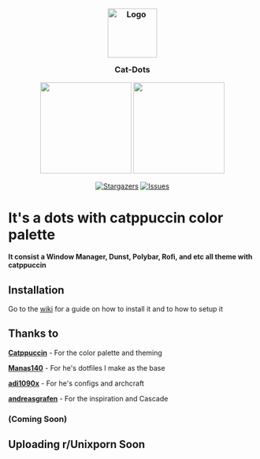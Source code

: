 <h3 align="center">
	<img src="https://raw.githubusercontent.com/catppuccin/catppuccin/dev/assets/logos/exports/1544x1544_circle.png" width="100" alt="Logo"/><br/>
	<img src="https://raw.githubusercontent.com/catppuccin/catppuccin/dev/assets/misc/transparent.png" height="30" width="0px"/>
	Cat-Dots
	<img src="https://raw.githubusercontent.com/catppuccin/catppuccin/dev/assets/misc/transparent.png" height="30" width="0px"/>
</h3>

<p align="center">
  <img src="https://raw.githubusercontent.com/catppuccin/catppuccin/dev/assets/palette/morning.png" width="185" />
  <img src="https://raw.githubusercontent.com/catppuccin/catppuccin/dev/assets/palette/night.png" width="185" />
</p>

<p align="center">
	<a href="https://github.com/deathemonic/cat-dots/stargazers">
		<img alt="Stargazers" src="https://img.shields.io/github/stars/deathemonic/cat-dots?style=for-the-badge&logo=starship&color=C9CBFF&logoColor=D9E0EE&labelColor=302D41"></a>
	<a href="https://github.com/deathemonic/cat-dots/issues">
		<img alt="Issues" src="https://img.shields.io/github/issues/deathemonic/cat-dots?style=for-the-badge&logo=gitbook&color=B5E8E0&logoColor=D9E0EE&labelColor=302D41"></a>
</p>

# It's a dots with catppuccin color palette
**It consist a Window Manager, Dunst, Polybar, Rofi, and etc all theme with catppuccin**

## Installation
Go to the [wiki](https://github.com/deathemonic/cat-dots/wiki) for a guide on how to install it and to how to setup it

## Thanks to
[**Catppuccin**](https://github.com/Catppuccin) - For the color palette and theming

[**Manas140**](https://github.com/Manas140) - For he's dotfiles I make as the base

[**adi1090x**](https://github.com/adi1090x) - For he's configs and archcraft

[**andreasgrafen**](https://www.reddit.com/r/unixporn/comments/sak598/yabai_catppuccin_is_taking_over_and_i_love_it/) - For the inspiration and Cascade

### (Coming Soon)
## Uploading r/Unixporn Soon
